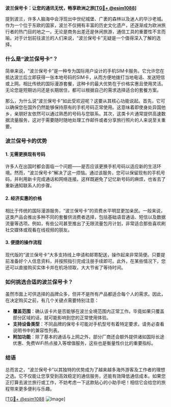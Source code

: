 **波兰保号卡：让您的通讯无忧，畅享欧洲之旅[[TG💪+ @esim1088](https://t.me/s/esim1088)]**

提到波兰，许多人脑海中会浮现出中世纪城堡、广袤的森林以及迷人的华沙老城。作为一个位于东欧的国家，波兰不仅拥有丰富的历史文化遗产，还逐渐成为欧洲旅行者的热门目的地之一。无论是商务出差还是休闲旅游，通信工具的重要性不言而喻。对于计划前往波兰的人们来说，“波兰保号卡”无疑是一个值得深入了解的选择。

### 什么是“波兰保号卡”？

简单来说，“波兰保号卡”是一种专为国际用户设计的手机SIM卡服务。它允许您在抵达波兰后立即获得一张本地号码的SIM卡，从而方便地拨打当地电话、发送短信或上网。相比传统的国际漫游套餐，这种卡的最大优势在于价格实惠且使用灵活。无论您是短期访问还是长期居住，都可以根据自己的需求选择适合的套餐方案。

那么，为什么说“波兰保号卡”如此受欢迎呢？这要从其核心功能说起。首先，它可以确保您在国外仍然能够保持原有的手机号码正常使用。这意味着即使身处异国他乡，亲朋好友依然可以通过熟悉的号码与您联系。其次，这类卡片通常提供高速数据流量服务，这对于需要随时随地处理工作邮件或者分享旅行照片的人来说至关重要。

### 波兰保号卡的优势

#### 1. **无需更换现有号码**
许多人在出国时都会面临一个问题——是否应该更换手机号码以适应新的生活环境。然而，“波兰保号卡”解决了这一烦恼。通过该服务，您可以保留现有的手机号码，并利用新卡完成通话和网络连接。这样既避免了记忆新号码的麻烦，也省去了重新通知联系人的步骤。

#### 2. **经济实惠的价格**
相比于传统的国际漫游服务，“波兰保号卡”的资费水平明显更加亲民。一般来说，这类产品会推出多种不同的套餐供消费者选择，包括基础语音通话、短信以及数据流量等选项。例如，有些公司甚至推出了无限流量包月计划，非常适合那些喜欢刷社交媒体或观看在线视频的朋友。

#### 3. **便捷的操作流程**
现代版的“波兰保号卡”大多支持线上申请和邮寄配送，操作起来非常简便。只要提前准备好个人信息资料，并按照指引完成注册手续即可。此外，在某些情况下，您还可以直接购买实体卡并在机场领取，大大节省了等待时间。

### 如何挑选合适的波兰保号卡？

虽然市面上可供选择的品牌众多，但并不是所有产品都适合每个人的需求。因此，在决定购买之前，有几个关键点需要特别注意：

- **覆盖范围**：确认该卡片是否能够在波兰全境范围内正常工作。毕竟如果只覆盖部分区域的话，就可能影响到您的正常使用体验。
- **支持设备类型**：不同品牌的保号卡可能对手机型号有着特定要求，请务必查看说明书中的兼容性列表。
- **附加功能**：除了基本的通话与上网之外，部分厂商还会额外提供诸如国际长途优惠、免费WiFi热点接入等增值服务，这些也是衡量性价比的重要指标。

### 结语

总而言之，“波兰保号卡”以其独特的优势成为了越来越多海外游客及工作者的理想之选。它不仅能让您享受到高效稳定的通信服务，还能有效降低通信成本。如果您正打算去波兰旅行或工作，不妨考虑一下这款贴心的小助手吧！相信它会给您的旅程带来更多便利与乐趣。

[[TG💪+ @esim1088](https://t.me/s/esim1088) ![Image](https://i.postimg.cc/4NQfJmqS/Snipaste-2025-05-13-00-14-12.png)]